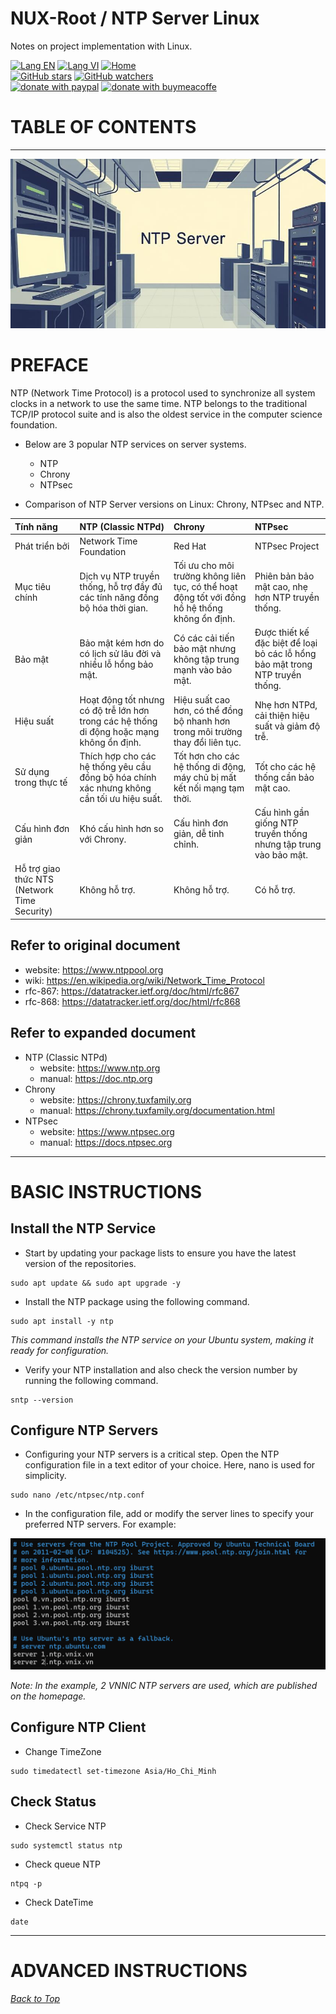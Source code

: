 # NUX-Root / NTP Server Linux
Notes on project implementation with Linux.

[![Lang EN](https://img.shields.io/badge/lang-en-green)](NtpSvr-CLi.md)
[![Lang VI](https://img.shields.io/badge/lang-vi-yellow)](NtpSvr-CLi.vi.md)
[![Home](https://img.shields.io/badge/Main-blue)](../README.md)<br/>
[![GitHub stars](https://img.shields.io/github/stars/quachdoduy/NUX-Root?logo=GitHub&style=flat&color=red)](https://github.com/quachdoduy/NUX-Root/stargazers)
[![GitHub watchers](https://img.shields.io/github/watchers/quachdoduy/NUX-Root?logo=GitHub&style=flat&color=blue)](https://github.com/quachdoduy/NUX-Root/watchers)<br/>
[![donate with paypal](https://img.shields.io/badge/Like_it%3F-Donate!-green?logo=githubsponsors&logoColor=orange&style=flat)](https://paypal.me/quachdoduy)
[![donate with buymeacoffe](https://img.shields.io/badge/Like_it%3F-Donate!-blue?logo=githubsponsors&logoColor=orange&style=flat)](https://buymeacoffee.com/quachdoduy)

# TABLE OF CONTENTS

---

<img alt="Keep Alived" src="../assets/images/NtpSvr-CLi.png">

# PREFACE
NTP (Network Time Protocol) is a protocol used to synchronize all system clocks in a network to use the same time. 
NTP belongs to the traditional TCP/IP protocol suite and is also the oldest service in the computer science foundation.

- Below are 3 popular NTP services on server systems.
    * NTP
    * Chrony
    * NTPsec

- Comparison of NTP Server versions on Linux: Chrony, NTPsec and NTP.

| **Tính năng** | **NTP (Classic NTPd)** | **Chrony** | **NTPsec** |
|:---|:---|:---|:---|
| Phát triển bởi | Network Time Foundation | Red Hat | NTPsec Project |
| Mục tiêu chính | Dịch vụ NTP truyền thống, hỗ trợ đầy đủ các tính năng đồng bộ hóa thời gian. | Tối ưu cho môi trường không liên tục, có thể hoạt động tốt với đồng hồ hệ thống không ổn định. | Phiên bản bảo mật cao, nhẹ hơn NTP truyền thống. |
| Bảo mật | Bảo mật kém hơn do có lịch sử lâu đời và nhiều lỗ hổng bảo mật. | Có các cải tiến bảo mật nhưng không tập trung mạnh vào bảo mật. | Được thiết kế đặc biệt để loại bỏ các lỗ hổng bảo mật trong NTP truyền thống. |
| Hiệu suất | Hoạt động tốt nhưng có độ trễ lớn hơn trong các hệ thống di động hoặc mạng không ổn định. | Hiệu suất cao hơn, có thể đồng bộ nhanh hơn trong môi trường thay đổi liên tục. | Nhẹ hơn NTPd, cải thiện hiệu suất và giảm độ trễ. |
| Sử dụng trong thực tế | Thích hợp cho các hệ thống yêu cầu đồng bộ hóa chính xác nhưng không cần tối ưu hiệu suất. | Tốt hơn cho các hệ thống di động, máy chủ bị mất kết nối mạng tạm thời. | Tốt cho các hệ thống cần bảo mật cao. |
| Cấu hình đơn giản | Khó cấu hình hơn so với Chrony. | Cấu hình đơn giản, dễ tinh chỉnh. | Cấu hình gần giống NTP truyền thống nhưng tập trung vào bảo mật. |
| Hỗ trợ giao thức NTS (Network Time Security) | Không hỗ trợ. | Không hỗ trợ. | Có hỗ trợ. |

## Refer to original document
- website: https://www.ntppool.org
- wiki: https://en.wikipedia.org/wiki/Network_Time_Protocol
- rfc-867: https://datatracker.ietf.org/doc/html/rfc867
- rfc-868: https://datatracker.ietf.org/doc/html/rfc868

## Refer to expanded document
- NTP (Classic NTPd)
    * website: https://www.ntp.org
    * manual:  https://doc.ntp.org
- Chrony
    * website: https://chrony.tuxfamily.org
    * manual:  https://chrony.tuxfamily.org/documentation.html
- NTPsec
    * website: https://www.ntpsec.org
    * manual:  https://docs.ntpsec.org

---

# BASIC INSTRUCTIONS
## Install the NTP Service
- Start by updating your package lists to ensure you have the latest version of the repositories.
```
sudo apt update && sudo apt upgrade -y
```
- Install the NTP package using the following command.
```
sudo apt install -y ntp
```
*This command installs the NTP service on your Ubuntu system, making it ready for configuration.*

- Verify your NTP installation and also check the version number by running the following command.
```
sntp --version
```

## Configure NTP Servers
- Configuring your NTP servers is a critical step. Open the NTP configuration file in a text editor of your choice. Here, nano is used for simplicity.
```
sudo nano /etc/ntpsec/ntp.conf
```
- In the configuration file, add or modify the server lines to specify your preferred NTP servers. For example:
<img alt="NTP Config File" src="../assets/images/NtpSvr-CLi_pool.png">

*Note: In the example, 2 VNNIC NTP servers are used, which are published on the homepage.*

## Configure NTP Client
- Change TimeZone
```
sudo timedatectl set-timezone Asia/Ho_Chi_Minh
```

## Check Status
- Check Service NTP
```
sudo systemctl status ntp
```
- Check queue NTP
```
ntpq -p
```
- Check DateTime
```
date
```


---

# ADVANCED INSTRUCTIONS

*[Back to Top](#nux-root--ntp-server-linux)*